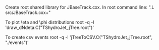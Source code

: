 Create root shared library for JBaseTrack.cxx.
In root command line: ".L src/JBaseTrack.cxx+"

To plot \eta and \phi distributions
root -q -l 'draw_dNdeta.C("TShydroJet_jTree.root")'

To create csv events
root -q -l 'jTreeToCSV.C("TShydroJet_jTree.root", "./events")'
